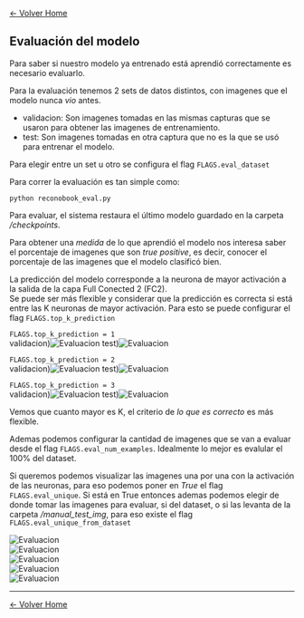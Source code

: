 [<- Volver Home](../README.md)  


## Evaluación del modelo

Para saber si nuestro modelo ya entrenado está aprendió correctamente es necesario evaluarlo.

Para la evaluación tenemos 2 sets de datos distintos, con imagenes que el modelo nunca *vio* antes.
- validacion: Son imagenes tomadas en las mismas capturas que se usaron para obtener las imagenes de entrenamiento. 
- test: Son imagenes tomadas en otra captura que no es la que se usó para entrenar el modelo. 

Para elegir entre un set u otro se configura el flag `FLAGS.eval_dataset`


Para correr la evaluación es tan simple como:
```shell
python reconobook_eval.py
```

Para evaluar, el sistema restaura el último modelo guardado en la carpeta */checkpoints*.  

Para obtener una *medida* de lo que aprendió el modelo nos interesa saber el porcentaje de imagenes que son *true positive*, es decir, conocer el porcentaje de las imagenes que el modelo clasificó bien.  

La predicción del modelo corresponde a la neurona de mayor activación a la salida de la capa Full Conected 2 (FC2).  
Se puede ser más flexible y considerar que la predicción es correcta si está entre las K neuronas de mayor activación. Para esto se puede configurar el flag `FLAGS.top_k_prediction`  

`FLAGS.top_k_prediction = 1`  
validacion)![Evaluacion](./img/evaluacion1A.png "Evaluacion") test)![Evaluacion](./img/evaluacion1B.png "Evaluacion") 

`FLAGS.top_k_prediction = 2`  
validacion)![Evaluacion](./img/evaluacion2A.png "Evaluacion") test)![Evaluacion](./img/evaluacion2B.png "Evaluacion") 

`FLAGS.top_k_prediction = 3`    
validacion)![Evaluacion](./img/evaluacion3A.png "Evaluacion") test)![Evaluacion](./img/evaluacion3B.png "Evaluacion")   

Vemos que cuanto mayor es K, el criterio de *lo que es correcto* es más flexible.

Ademas podemos configurar la cantidad de imagenes que se van a evaluar desde el flag `FLAGS.eval_num_examples`. Idealmente lo mejor es evalular el 100% del dataset.  

Si queremos podemos visualizar las imagenes una por una con la activación de las neuronas, para eso podemos poner en *True* el flag `FLAGS.eval_unique`. Si está en True entonces ademas podemos elegir de donde tomar las imagenes para evaluar, si del dataset, o si las levanta de la carpeta */manual_test_img*, para eso existe el flag `FLAGS.eval_unique_from_dataset`

![Evaluacion](./img/evaluacion4.png "Evaluacion")  
![Evaluacion](./img/evaluacion5.png "Evaluacion")  
![Evaluacion](./img/evaluacion6.png "Evaluacion")  
![Evaluacion](./img/evaluacion7.png "Evaluacion")  
![Evaluacion](./img/evaluacion8.png "Evaluacion")  

  ***
[<- Volver Home](../README.md)
